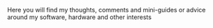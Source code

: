 Here you will find my thoughts, comments and mini-guides or advice around my software, hardware and other interests

